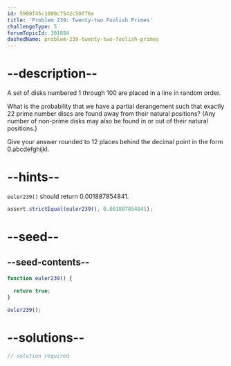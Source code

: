 ```yaml
---
id: 5900f45c1000cf542c50ff6e
title: 'Problem 239: Twenty-two Foolish Primes'
challengeType: 5
forumTopicId: 301884
dashedName: problem-239-twenty-two-foolish-primes
---
```


# --description--

A set of disks numbered 1 through 100 are placed in a line in random order.

What is the probability that we have a partial derangement such that exactly 22 prime number discs are found away from their natural positions? (Any number of non-prime disks may also be found in or out of their natural positions.)

Give your answer rounded to 12 places behind the decimal point in the form 0.abcdefghijkl.

# --hints--

`euler239()` should return 0.001887854841.

```js
assert.strictEqual(euler239(), 0.001887854841);
```

# --seed--

## --seed-contents--

```js
function euler239() {

  return true;
}

euler239();
```

# --solutions--

```js
// solution required
```